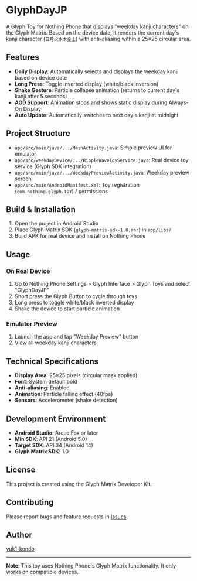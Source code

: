 # GlyphDayJP

A Glyph Toy for Nothing Phone that displays "weekday kanji characters" on the Glyph Matrix. Based on the device date, it renders the current day's kanji character (`日月火水木金土`) with anti-aliasing within a 25×25 circular area.

## Features

- **Daily Display**: Automatically selects and displays the weekday kanji based on device date
- **Long Press**: Toggle inverted display (white/black inversion)
- **Shake Gesture**: Particle collapse animation (returns to current day's kanji after 5 seconds)
- **AOD Support**: Animation stops and shows static display during Always-On Display
- **Auto Update**: Automatically switches to next day's kanji at midnight

## Project Structure

- `app/src/main/java/.../MainActivity.java`: Simple preview UI for emulator
- `app/src/weekdayDevice/.../RippleWaveToyService.java`: Real device toy service (Glyph SDK integration)
- `app/src/main/java/.../WeekdayPreviewActivity.java`: Weekday preview screen
- `app/src/main/AndroidManifest.xml`: Toy registration (`com.nothing.glyph.TOY`) / permissions

## Build & Installation

1. Open the project in Android Studio
2. Place Glyph Matrix SDK (`glyph-matrix-sdk-1.0.aar`) in `app/libs/`
3. Build APK for real device and install on Nothing Phone

## Usage

### On Real Device
1. Go to Nothing Phone Settings > Glyph Interface > Glyph Toys and select "GlyphDayJP"
2. Short press the Glyph Button to cycle through toys
3. Long press to toggle white/black inverted display
4. Shake the device to start particle animation

### Emulator Preview
1. Launch the app and tap "Weekday Preview" button
2. View all weekday kanji characters

## Technical Specifications

- **Display Area**: 25×25 pixels (circular mask applied)
- **Font**: System default bold
- **Anti-aliasing**: Enabled
- **Animation**: Particle falling effect (40fps)
- **Sensors**: Accelerometer (shake detection)

## Development Environment

- **Android Studio**: Arctic Fox or later
- **Min SDK**: API 21 (Android 5.0)
- **Target SDK**: API 34 (Android 14)
- **Glyph Matrix SDK**: 1.0

## License

This project is created using the Glyph Matrix Developer Kit.

## Contributing

Please report bugs and feature requests in [Issues](https://github.com/yuk1-kondo/GlyphDayJP/issues).

## Author

[yuk1-kondo](https://github.com/yuk1-kondo)

---

**Note**: This toy uses Nothing Phone's Glyph Matrix functionality. It only works on compatible devices.